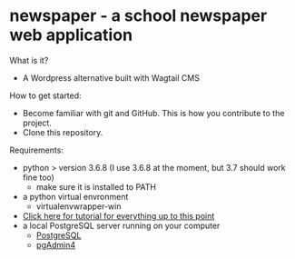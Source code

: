 # newspaper - a school newspaper web application
What is it?
- A Wordpress alternative built with Wagtail CMS 

How to get started:
- Become familiar with git and GitHub. This is how you contribute to the project.
- Clone this repository.

Requirements:
- python > version 3.6.8 (I use 3.6.8 at the moment, but 3.7 should work fine too)
  - make sure it is installed to PATH
- a python virtual envronment
  - virtualenvwrapper-win
- [Click here for tutorial for everything up to this point](https://timmyreilly.azurewebsites.net/python-pip-virtualenv-installation-on-windows/)
- a local PostgreSQL server running on your computer
  - [PostgreSQL](https://www.postgresql.org/download/) 
  - [pgAdmin4](https://www.pgadmin.org/download/)

